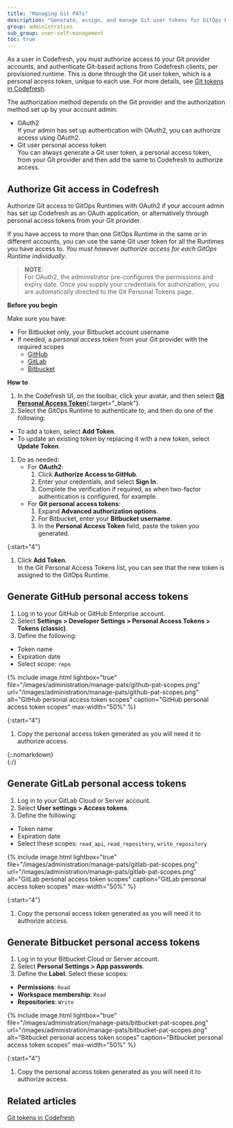 ```yaml
---
title: "Managing Git PATs"
description: "Generate, assign, and manage Git user tokens for GitOps Runtimes"
group: administration
sub_group: user-self-management
toc: true
---
```


As a user in Codefresh, you must authorize access to your Git provider accounts, and authenticate Git-based actions from Codefresh clients, per provisioned runtime. This is done through the Git user token, which is a personal access token, unique to each use. For more details, see [Git tokens in Codefresh]({{site.baseurl}}/docs/reference/git-tokens/).

The authorization method depends on the Git provider and the authorization method set up by your account admin: 
* OAuth2  
  If your admin has set up authentication with OAuth2, you can authorize access using OAuth2.  
* Git user personal access token  
  You can always generate a Git user token, a personal access token, from your Git provider and then add the same to Codefresh to authorize access. 



## Authorize Git access in Codefresh
Authorize Git access to GitOps Runtimes with OAuth2 if your account admin has set up Codefresh as an OAuth application, or alternatively through personal access tokens from your Git provider.  

If you have access to more than one GitOps Runtime in the same or in different accounts, you can use the same Git user token for all the Runtimes you have access to. _You must however authorize access for each GitOps Runtime individually_.  

>**NOTE**:  
  For OAuth2, the administrator pre-configures the permissions and expiry date. Once you supply your credentials for authorization, you are automatically directed to the Git Personal Tokens page. 

**Before you begin**  

Make sure you have:  
* For Bitbucket only, your Bitbucket account username
* If needed, a _personal access token_ from your Git provider with the required scopes
  * [GitHub](#generate-github-personal-access-tokens)
  * [GitLab](#generate-gitlab-personal-access-tokens)
  * [Bitbucket](#generate-bitbucket-personal-access-tokens)

**How to**  
1. In the Codefresh UI, on the toolbar, click your avatar, and then select [**Git Personal Access Token**](https://g.codefresh.io/2.0/git-personal-access-token){:target="\_blank"}.
1. Select the GitOps Runtime to authenticate to, and then do one of the following:
  * To add a token, select **Add Token**.
  * To update an existing token by replacing it with a new token, select **Update Token**.
1. Do as needed:
      * For **OAuth2**: 
        1. Click **Authorize Access to GitHub**.
        1. Enter your credentials, and select **Sign In**.
        1. Complete the verification if required, as when two-factor authentication is configured, for example.
      * For **Git personal access tokens**:  
        1. Expand **Advanced authorization options**. 
        1. For Bitbucket, enter your **Bitbucket username**. 
        1. In the **Personal Access Token** field, paste the token you generated.

<!---add new screenshot> -->


{:start="4"}
1. Click **Add Token**.  
  In the Git Personal Access Tokens list, you can see that the new token is assigned to the GitOps Runtime. 



## Generate GitHub personal access tokens 

1. Log in to your GitHub or GitHub Enterprise account.
1. Select **Settings > Developer Settings > Personal Access Tokens > Tokens (classic)**.
1. Define the following:
  * Token name
  * Expiration date
  * Select scope: `repo`

  {% include 
   image.html 
   lightbox="true" 
   file="/images/administration/manage-pats/github-pat-scopes.png" 
   url="/images/administration/manage-pats/github-pat-scopes.png" 
   alt="GitHub personal access token scopes" 
   caption="GitHub personal access token scopes"
   max-width="50%" 
  %}

{:start="4"}  
1. Copy the personal access token generated as you will need it to authorize access.

{::nomarkdown}
</br>
{:/}

## Generate GitLab personal access tokens

1. Log in to your GitLab Cloud or Server account.
1. Select **User settings > Access tokens**.
1. Define the following:
  * Token name
  * Expiration date
  * Select these scopes: `read_api`, `read_repository`, `write_repository`

 {% include 
   image.html 
   lightbox="true" 
   file="/images/administration/manage-pats/gitlab-pat-scopes.png" 
   url="/images/administration/manage-pats/gitlab-pat-scopes.png" 
   alt="GitLab personal access token scopes" 
   caption="GitLab personal access token scopes"
   max-width="50%" 
  %}

{:start="4"}  
1. Copy the personal access token generated as you will need it to authorize access.

## Generate Bitbucket personal access tokens


1. Log in to your Bitbucket Cloud or Server account.
1. Select **Personal Settings > App passwords**.
1. Define the **Label**.
  Select these scopes: 
  * **Permissions**: `Read`
  * **Workspace membership**: `Read`
  * **Repositories**: `Write`

  {% include 
   image.html 
   lightbox="true" 
   file="/images/administration/manage-pats/bitbucket-pat-scopes.png" 
   url="/images/administration/manage-pats/bitbucket-pat-scopes.png" 
   alt="Bitbucket personal access token scopes" 
   caption="Bitbucket personal access token scopes"
   max-width="50%" 
  %}

{:start="4"}
1. Copy the personal access token generated as you will need it to authorize access.


## Related articles  
[Git tokens in Codefresh]({{site.baseurl}}/docs/reference/git-tokens/)